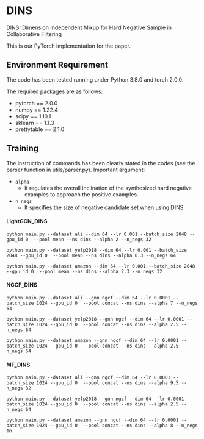 # DINS
DINS: Dimension Independent Mixup for Hard Negative Sample in Collaborative Filtering

This is our PyTorch implementation for the paper.


## Environment Requirement

The code has been tested running under Python 3.8.0 and torch 2.0.0.

The required packages are as follows:

- pytorch == 2.0.0
- numpy == 1.22.4
- scipy == 1.10.1
- sklearn == 1.1.3
- prettytable == 2.1.0

## Training

The instruction of commands has been clearly stated in the codes (see the parser function in utils/parser.py). Important argument:

- `alpha`
  - It regulates the overall inclination of the synthesized hard negative examples to approach the positive examples.
- `n_negs`
  - It specifies the size of negative candidate set when using DINS.

#### LightGCN_DINS

```
python main.py --dataset ali --dim 64 --lr 0.001 --batch_size 2048 --gpu_id 0  --pool mean --ns dins --alpha 2 --n_negs 32

python main.py --dataset yelp2018 --dim 64 --lr 0.001 --batch_size 2048 --gpu_id 0  --pool mean --ns dins --alpha 0.3 --n_negs 64

python main.py --dataset amazon --dim 64 --lr 0.001 --batch_size 2048 --gpu_id 0  --pool mean --ns dins --alpha 2.3 --n_negs 32
```

#### NGCF_DINS

```
python main.py --dataset ali --gnn ngcf --dim 64 --lr 0.0001 --batch_size 1024 --gpu_id 0  --pool concat --ns dins --alpha 7 --n_negs 64

python main.py --dataset yelp2018 --gnn ngcf --dim 64 --lr 0.0001 --batch_size 1024 --gpu_id 0  --pool concat --ns dins --alpha 2.5 --n_negs 64

python main.py --dataset amazon --gnn ngcf --dim 64 --lr 0.0001 --batch_size 1024 --gpu_id 0  --pool concat --ns dins --alpha 2.5 --n_negs 64
```


#### MF_DINS

```
python main.py --dataset ali --gnn ngcf --dim 64 --lr 0.0001 --batch_size 1024 --gpu_id 0  --pool concat --ns dins --alpha 9.5 --n_negs 32

python main.py --dataset yelp2018 --gnn ngcf --dim 64 --lr 0.0001 --batch_size 1024 --gpu_id 0  --pool concat --ns dins --alpha 2.5 --n_negs 64

python main.py --dataset amazon --gnn ngcf --dim 64 --lr 0.0001 --batch_size 1024 --gpu_id 0  --pool concat --ns dins --alpha 8 --n_negs 16
